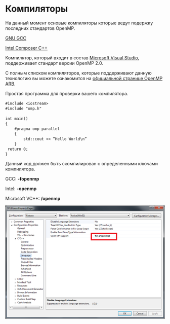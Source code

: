 # Компиляторы

На данный момент основые компиляторы которые ведут подержку последних стандартов OpenMP.

[GNU GCC](https://ru.wikipedia.org/wiki/GNU_Compiler_Collection)

[Intel Composer C++](https://ru.wikipedia.org/wiki/Intel_Parallel_Composer)

Компилятор, который входит в состав [Microsoft Visual Studio](https://ru.wikipedia.org/wiki/Visual_Studio), поддерживает стандарт версии OpenMP 2.0. 


С полным списком компиляторов, которые поддерживают данную технологию вы можете ознакомится на [официальной странице OpenMP ARB](http://openmp.org/wp/openmp-compilers/). 


Простая программа для проверки вашего компилятора.


```
#include <iostream>
#include "omp.h"

int main()
{
    #pragma omp parallel
    {
        std::cout << ”Hello World\n”
    }
 return 0;
}

```
Данный код должен быть скомпилирован с определенными ключами компилятора.

GCC:	**-fopenmp**	

Intel:	**-openmp**

Microsoft VC++:  **/openmp**

![](OpenMPSetting.png)